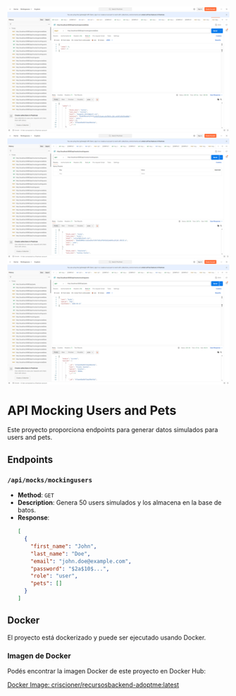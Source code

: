 ![Imagen 1](./images/postman1.png)
![Imagen 2](./images/postman2.png)
![Imagen 3](./images/postman3.png)

# API Mocking Users and Pets

Este proyecto proporciona endpoints para generar datos simulados para users and pets.

## Endpoints

### `/api/mocks/mockingusers`
- **Method**: `GET`
- **Description**: Genera 50 users simulados y los almacena en la base de batos.
- **Response**:
  ```json
  [
    {
      "first_name": "John",
      "last_name": "Doe",
      "email": "john.doe@example.com",
      "password": "$2a$10$...",
      "role": "user",
      "pets": []
    }
  ]

## Docker

El proyecto está dockerizado y puede ser ejecutado usando Docker.

### Imagen de Docker

Podés encontrar la imagen Docker de este proyecto en Docker Hub:

[Docker Image: criscioner/recursosbackend-adoptme:latest](https://hub.docker.com/r/criscioner/recursosbackend-adoptme)
